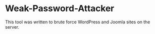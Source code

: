 # Weak-Password-Attacker

This tool was written to brute force WordPress and Joomla sites on the server.

